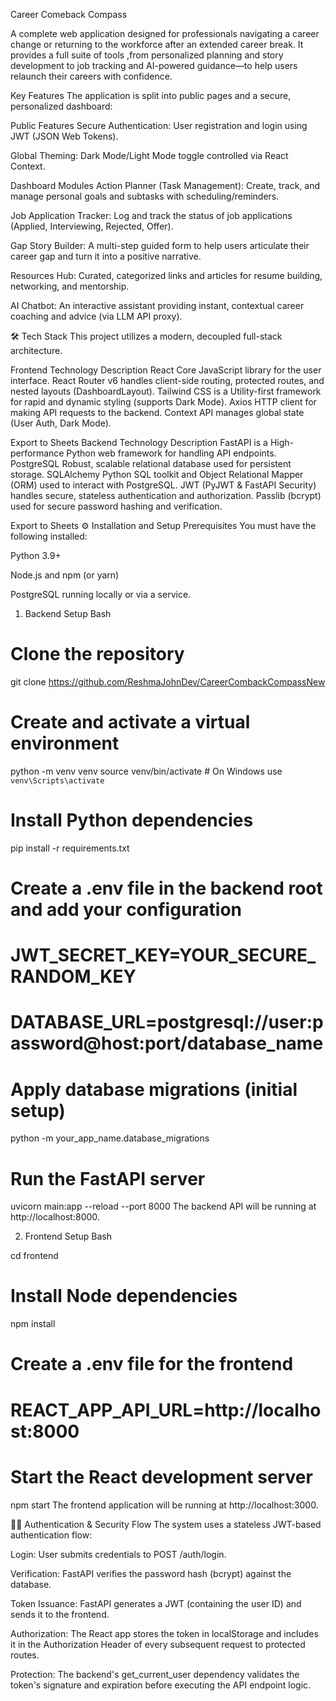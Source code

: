 Career Comeback Compass

A complete web application designed for professionals navigating a career change or returning to the workforce after an extended career break. It provides a full suite of tools ,from personalized planning and story development to job tracking and AI-powered guidance—to help users relaunch their careers with confidence.

Key Features
The application is split into public pages and a secure, personalized dashboard:

Public Features
Secure Authentication: User registration and login using JWT (JSON Web Tokens).

Global Theming: Dark Mode/Light Mode toggle controlled via React Context.

Dashboard Modules
Action Planner (Task Management): Create, track, and manage personal goals and subtasks with scheduling/reminders.

Job Application Tracker: Log and track the status of job applications (Applied, Interviewing, Rejected, Offer).

Gap Story Builder: A multi-step guided form to help users articulate their career gap and turn it into a positive narrative.

Resources Hub: Curated, categorized links and articles for resume building, networking, and mentorship.

AI Chatbot: An interactive assistant providing instant, contextual career coaching and advice (via LLM API proxy).

🛠️ Tech Stack
This project utilizes a modern, decoupled full-stack architecture.

Frontend
Technology Description
React Core JavaScript library for the user interface.
React Router v6 handles client-side routing, protected routes, and nested layouts (DashboardLayout).
Tailwind CSS is a Utility-first framework for rapid and dynamic styling (supports Dark Mode).
Axios HTTP client for making API requests to the backend.
Context API manages global state (User Auth, Dark Mode).

Export to Sheets
Backend
Technology Description
FastAPI is a High-performance Python web framework for handling API endpoints.
PostgreSQL Robust, scalable relational database used for persistent storage.
SQLAlchemy Python SQL toolkit and Object Relational Mapper (ORM) used to interact with PostgreSQL.
JWT (PyJWT & FastAPI Security) handles secure, stateless authentication and authorization.
Passlib (bcrypt) used for secure password hashing and verification.

Export to Sheets
⚙️ Installation and Setup
Prerequisites
You must have the following installed:

Python 3.9+

Node.js and npm (or yarn)

PostgreSQL running locally or via a service.

1. Backend Setup
   Bash

# Clone the repository

git clone https://github.com/ReshmaJohnDev/CareerCombackCompassNew

# Create and activate a virtual environment

python -m venv venv
source venv/bin/activate # On Windows use `venv\Scripts\activate`

# Install Python dependencies

pip install -r requirements.txt

# Create a .env file in the backend root and add your configuration

# JWT_SECRET_KEY=YOUR_SECURE_RANDOM_KEY

# DATABASE_URL=postgresql://user:password@host:port/database_name

# Apply database migrations (initial setup)

python -m your_app_name.database_migrations

# Run the FastAPI server

uvicorn main:app --reload --port 8000
The backend API will be running at http://localhost:8000.

2. Frontend Setup
   Bash

cd frontend

# Install Node dependencies

npm install

# Create a .env file for the frontend

# REACT_APP_API_URL=http://localhost:8000

# Start the React development server

npm start
The frontend application will be running at http://localhost:3000.

👨‍💻 Authentication & Security Flow
The system uses a stateless JWT-based authentication flow:

Login: User submits credentials to POST /auth/login.

Verification: FastAPI verifies the password hash (bcrypt) against the database.

Token Issuance: FastAPI generates a JWT (containing the user ID) and sends it to the frontend.

Authorization: The React app stores the token in localStorage and includes it in the Authorization Header of every subsequent request to protected routes.

Protection: The backend's get_current_user dependency validates the token's signature and expiration before executing the API endpoint logic.

